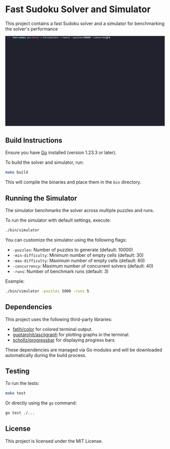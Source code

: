 # Fast Sudoku Solver and Simulator

This project contains a fast Sudoku solver and a simulator for benchmarking the solver's performance

![Sudoku Solver](img/output.gif)

## Build Instructions

Ensure you have [Go](https://golang.org/doc/install) installed (version 1.23.3 or later).

To build the solver and simulator, run:

```bash
make build
```

This will compile the binaries and place them in the `bin` directory.

## Running the Simulator

The simulator benchmarks the solver across multiple puzzles and runs.

To run the simulator with default settings, execute:

```bash
./bin/simulator
```

You can customize the simulator using the following flags:

- `-puzzles`: Number of puzzles to generate (default: 10000)
- `-min-difficulty`: Minimum number of empty cells (default: 30)
- `-max-difficulty`: Maximum number of empty cells (default: 60)
- `-concurrency`: Maximum number of concurrent solvers (default: 40)
- `-runs`: Number of benchmark runs (default: 3)

Example:

```bash
./bin/simulator -puzzles 5000 -runs 5
```

## Dependencies

This project uses the following third-party libraries:

- [fatih/color](https://github.com/fatih/color) for colored terminal output.
- [guptarohit/asciigraph](https://github.com/guptarohit/asciigraph) for plotting graphs in the terminal.
- [schollz/progressbar](https://github.com/schollz/progressbar) for displaying progress bars.

These dependencies are managed via Go modules and will be downloaded automatically during the build process.

## Testing

To run the tests:

```bash
make test
```

Or directly using the `go` command:

```bash
go test ./...
```

## License

This project is licensed under the MIT License.
